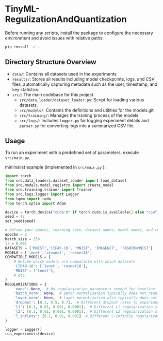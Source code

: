 # TinyML-RegulizationAndQuantization

Before running any scripts, install the package to configure the necessary environment and avoid issues with relative paths:

```sh
pip install -e .
```
## Directory Structure Overview

- `data/`: Contains all datasets used in the experiments.
- `results/`: Stores all results including model checkpoints, logs, and CSV files, automatically capturing metadata such as the user, timestamp, and key statistics.
- `src/`: The main codebase for this project.
  - `src/data_loader/dataset_loader.py`: Script for loading various datasets.
  - `src/models/`: Contains the definitions and utilities for the models.git
  - `src/training/`: Manages the training process of the models.
  - `src/logs/`: Includes `logger.py` for logging experiment details and `parser.py` for converting logs into a summarized CSV file.

## Usage

To run an experiment with a predefined set of parameters, execute `src/main.py`. 

minimalist example (implemented in `src/main.py` ):

```python
import torch
from src.data_loaders.dataset_loader import load_dataset
from src.models.model_registry import create_model
from src.training.trainer import Trainer
from src.logs.logger import Logger
from tqdm import tqdm
from torch.optim import Adam

device = torch.device("cuda:0" if torch.cuda.is_available() else "cpu")
seed = 42
set_seed(seed)

# Define your epochs, learning rate, dataset names, model names, and regularizations here
epochs = 2
batch_size = 256
lr = 0.001
DATASETS = ['MNIST','CIFAR-10', 'MNIST', 'IMAGENET', 'FASHIONMNIST']
MODELS = ['lenet','alexnet', 'resnet18']
COMPATIBLE_MODELS = {
    # Define which models are compatible with which datasets
    'CIFAR-10': ['lenet', 'resnet18'],
    'MNIST': ['lenet'],
    # etc.
}
REGULARIZATIONS = {
    'none': None,  # No regularization parameters needed for baseline
    'batch_norm': None,  # Batch normalization typically does not require explicit parameters
    'layer_norm': None,  # Layer normalization also typically does not require explicit parameters
    'dropout': [0.3, 0.5, 0.7],  # Different dropout rates to experiment with
    'l1': [0.1, 0.01, 0.001, 0.0001],  # Different L1 regularization strengths
    'l2': [0.1, 0.01, 0.001, 0.0001],  # Different L2 regularization strengths
    'l_infinty': [0.1, 0.01, 0.001]  # Different L-infinity regularization strengths
}

logger = Logger()
run_experiments(device)
```
